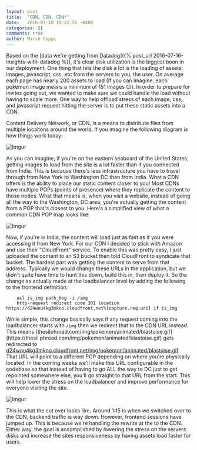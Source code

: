 ```yaml
---
layout: post
title:  "CDN, CDN, CDN!"
date:   2016-07-18 19:22:55 -0400
categories: []
comments: true
author: Marco Ceppi
---
```


Based on the [data we're getting from Datadog]({% post_url 2016-07-16-insights-with-datadog %}), it's clear disk utilization is the biggest boon in our deployment. One thing that hits the disk a lot is the loading of assets: images, javascript, css, etc from the servers to you, the user. On average each page has nearly 200 assets to load (If you can imagine, each pokemon image means a minimum of 151 images :wink:). In order to prepare for invites going out, we wanted to make sure we could handle the load without having to scale more. One way to help offload stress of each image, css, and javascript request hitting the server is to put these static assets into a CDN.

Content Delivery Network, or CDN, is a means to distribute files from multiple locaitons around the world. If you imagine the following diagram is how things work today:

![Imgur](http://i.imgur.com/R4qVYpW.png)

As you can imagine, if you're on the eastern seaboard of the United States, getting images to load from the site is a lot faster than if you connected from India. This is because there's less infrastructure you have to travel through from New York to Washington DC than from India. What a CDN offers is the ability to place our static content closer to you! Most CDNs have multiple POPs (points of presence) where they replicate the content to those nodes. What that means is, when you visit a website, instead of going all the way to the Washington, DC area, you're actually getting the content from a POP that's closest to you. Here's a simplified view of what a common CDN POP map looks like:

![Imgur](http://i.imgur.com/vJISuz4.png)

Now, if you're in India, the content will load just as fast as if you were accessing it from New York. For our CDN I decided to stick with Amazon and use their "CloudFront" service. To enable this was pretty easy, I just uploaded the content to an S3 bucket then told CloudFront to syndicate that bucket. The hardest part was getting the content to serve from that address. Typically we would change these URLs in the application, but we didn't quite have time to hunt this down, build this in, then deploy it. So the change as actually made at the loadbalancer level by adding the following to the frontend definition:

```
    acl is_img path_beg -i /img
    http-request redirect code 301 location https://d24wnu4kg3mkno.cloudfront.net%[capture.req.uri] if is_img
```

While simple, this change basically says if any request coming into the loadbalancer starts with `/img` then we redirect that to the CDN URL instead. This means [thesilphroad.com/img/pokemon/animated/blastoise.gif](https://thesil
phroad.com/img/pokemon/animated/blastoise.gif) gets redirected to [d24wnu4kg3mkno.cloudfront.net/img/pokemon/animated/blastoise.gif](https://d24wnu4kg3mkno.cloudfront.net/img/pokemon/animated/blastoise.gif). That URL will point to a different POP depending on where you're physically located. In the coming weeks we'll make this URL configurable in the codebase so that instead of having to go ALL the way to DC just to get repointed somewhere else, you'll go straight to that URL from the start. This will help lower the stress on the loadbalancer and improve performance for everyone visiting the site.

![Imgur](http://i.imgur.com/sj0YfCK.png)

This is what the cut over looks like. Around 1:15 is when we switched over to the CDN, backend traffic is way down. However, frontend sessions have jumped up. This is because we're handling the rewrite at the to the CDN. Either way, the goal is accomplished by lowering the stress on the servers disks and increase the sites responsiveness by having assets load faster for users.
